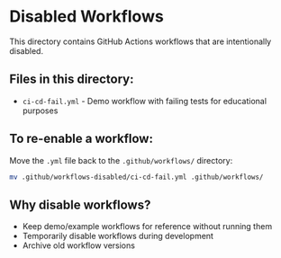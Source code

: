 # Disabled Workflows

This directory contains GitHub Actions workflows that are intentionally disabled.

## Files in this directory:

- `ci-cd-fail.yml` - Demo workflow with failing tests for educational purposes

## To re-enable a workflow:
Move the `.yml` file back to the `.github/workflows/` directory:

```bash
mv .github/workflows-disabled/ci-cd-fail.yml .github/workflows/
```

## Why disable workflows?
- Keep demo/example workflows for reference without running them
- Temporarily disable workflows during development
- Archive old workflow versions
